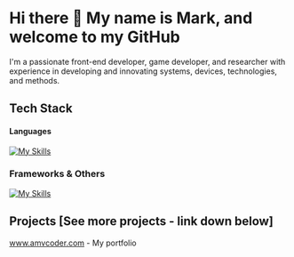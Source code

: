 # Hi there 👋 My name is Mark, and welcome to my GitHub

I'm a passionate front-end developer, game developer, and researcher with experience in developing and innovating systems, devices, technologies, and methods.

## Tech Stack

#### Languages
[![My Skills](https://skillicons.dev/icons?i=python,js,react,threejs,dart,expressjs,typescript,c#,c++)](https://skillicons.dev)

### Frameworks & Others
[![My Skills](https://skillicons.dev/icons?i=html,css,postgresql,mongodb,django,unity,blender)](https://skillicons.dev)


## Projects [See more projects - link down below]

www.amvcoder.com - My portfolio
